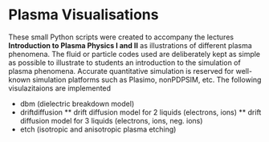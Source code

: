 # Plasma Visualisations

These small Python scripts were created to accompany the lectures <b>Introduction to Plasma Physics I and II</b> as illustrations of different plasma phenomena. The fluid or particle codes used are deliberately kept as simple as possible to illustrate to students an introduction to the simulation of plasma phenomena. Accurate quantitative simulation is reserved for well-known simulation platforms such as Plasimo, nonPDPSIM, etc. The following visulazitaions are implemented

* dbm (dielectric breakdown model)
* driftdiffusion
** drift diffusion model for 2 liquids (electrons, ions)
** drift diffusion model for 3 liquids (electrons, ions, neg. ions)
* etch (isotropic and anisotropic plasma etching)
